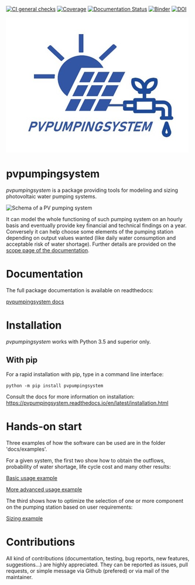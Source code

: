 [![CI general checks](https://github.com/tylunel/pvpumpingsystem/workflows/CI%20general%20checks/badge.svg)](https://github.com/tylunel/pvpumpingsystem/actions)
[![Coverage](https://codecov.io/gh/tylunel/pvpumpingsystem/branch/master/graph/badge.svg)](https://codecov.io/gh/tylunel/pvpumpingsystem)
[![Documentation Status](https://readthedocs.org/projects/pvpumpingsystem/badge/?version=latest)](https://pvpumpingsystem.readthedocs.io/en/latest/?badge=latest)
[![Binder](https://mybinder.org/badge_logo.svg)](https://mybinder.org/v2/gh/tylunel/pvpumpingsystem/master)
[![DOI](https://joss.theoj.org/papers/10.21105/joss.02637/status.svg)](https://doi.org/10.21105/joss.02637)

![Logo](/docs/images/logo_pvpumpingsystem.jpg)
# pvpumpingsystem
*pvpumpingsystem* is a package providing tools for modeling and sizing
photovoltaic water pumping systems.

![Schema of a PV pumping system](/docs/images/schema_pvps.jpg)

It can model the whole functioning of such pumping system on an hourly basis
and eventually provide key financial and technical findings on a year.
Conversely it can help choose some elements of the pumping station
depending on output values wanted (like daily water consumption and
acceptable risk of water shortage). Further details are provided on the [scope page of the documentation](https://pvpumpingsystem.readthedocs.io/en/latest/package_overview.html).


# Documentation
The full package documentation is available on readthedocs:

[pvpumpingsystem docs](https://pvpumpingsystem.readthedocs.io/en/latest/?badge=latest)


# Installation
*pvpumpingsystem* works with Python 3.5 and superior only.

## With pip

For a rapid installation with pip, type in a command line interface:
```
python -m pip install pvpumpingsystem
```

Consult the docs for more information on installation:
https://pvpumpingsystem.readthedocs.io/en/latest/installation.html


# Hands-on start

Three examples of how the software can be used are in the folder
'docs/examples'.

For a given system, the first two show how to obtain the outflows,
probability of water shortage, life cycle cost and many other results:

[Basic usage example](https://nbviewer.jupyter.org/github/tylunel/pvpumpingsystem/blob/master/docs/examples/simulation_tunis_basic.ipynb)

[More advanced usage example](https://nbviewer.jupyter.org/github/tylunel/pvpumpingsystem/blob/master/docs/examples/simulation_tunis_advanced.ipynb)

The third shows how to optimize the selection of one or more component
on the pumping station based on user requirements:

[Sizing example](https://nbviewer.jupyter.org/github/tylunel/pvpumpingsystem/blob/master/docs/examples/sizing_example.ipynb)


# Contributions

All kind of contributions (documentation, testing, bug reports,
new features, suggestions...) are highly appreciated.
They can be reported as issues, pull requests, or simple message via
Github (prefered) or via mail of the maintainer.

